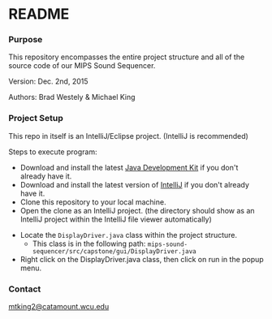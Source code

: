# README #

### Purpose ###

This repository encompasses the entire project structure and all of the source code of our MIPS Sound Sequencer.

Version: Dec. 2nd, 2015

Authors: Brad Westely & Michael King

### Project Setup ###

This repo in itself is an IntelliJ/Eclipse project. (IntelliJ is recommended)

Steps to execute program:

* Download and install the latest [Java Development Kit](http://www.oracle.com/technetwork/java/javase/downloads/index.html) if you don't already have it.
* Download and install the latest version of [IntelliJ](https://www.jetbrains.com/idea/download/) if you don't already have it.
* Clone this repository to your local machine.
* Open the clone as an IntelliJ project. (the directory should show as an IntelliJ project within the IntelliJ file viewer automatically)
+ Locate the `DisplayDriver.java` class within the project structure.
    * This class is in the following path: `mips-sound-sequencer/src/capstone/gui/DisplayDriver.java`
+ Right click on the DisplayDriver.java class, then click on run in the popup menu.


### Contact ###

mtking2@catamount.wcu.edu